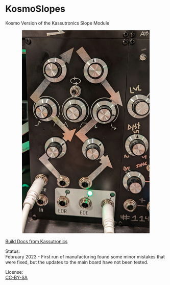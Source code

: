 # KosmoSlopes
 Kosmo Version of the Kassutronics Slope Module

 <p align="center">
  <img src="KosmoSlope.jpg" width="400" title="Kosmo Slope">
</p>

[Build Docs from Kassutronics](https://github.com/kassu/kassutronics/blob/master/documentation/Slope/Kassutronics_Slope_Build_Docs_2.0B.pdf)


Status:   
February 2023 - First run of manufacturing found some minor mistakes that were fixed, but the updates to the main board have not been tested.


License:  
[CC-BY-SA](https://creativecommons.org/licenses/by-sa/3.0/)